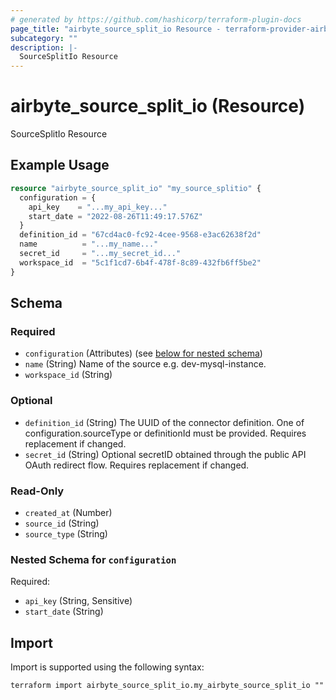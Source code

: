 ```yaml
---
# generated by https://github.com/hashicorp/terraform-plugin-docs
page_title: "airbyte_source_split_io Resource - terraform-provider-airbyte"
subcategory: ""
description: |-
  SourceSplitIo Resource
---
```


# airbyte_source_split_io (Resource)

SourceSplitIo Resource

## Example Usage

```terraform
resource "airbyte_source_split_io" "my_source_splitio" {
  configuration = {
    api_key    = "...my_api_key..."
    start_date = "2022-08-26T11:49:17.576Z"
  }
  definition_id = "67cd4ac0-fc92-4cee-9568-e3ac62638f2d"
  name          = "...my_name..."
  secret_id     = "...my_secret_id..."
  workspace_id  = "5c1f1cd7-6b4f-478f-8c89-432fb6ff5be2"
}
```

<!-- schema generated by tfplugindocs -->
## Schema

### Required

- `configuration` (Attributes) (see [below for nested schema](#nestedatt--configuration))
- `name` (String) Name of the source e.g. dev-mysql-instance.
- `workspace_id` (String)

### Optional

- `definition_id` (String) The UUID of the connector definition. One of configuration.sourceType or definitionId must be provided. Requires replacement if changed.
- `secret_id` (String) Optional secretID obtained through the public API OAuth redirect flow. Requires replacement if changed.

### Read-Only

- `created_at` (Number)
- `source_id` (String)
- `source_type` (String)

<a id="nestedatt--configuration"></a>
### Nested Schema for `configuration`

Required:

- `api_key` (String, Sensitive)
- `start_date` (String)

## Import

Import is supported using the following syntax:

```shell
terraform import airbyte_source_split_io.my_airbyte_source_split_io ""
```
